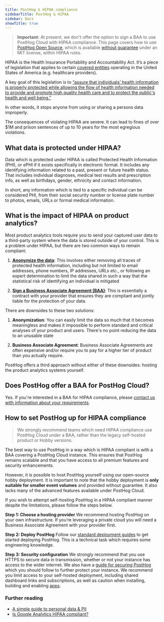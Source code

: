 ```yaml
---
title: PostHog & HIPAA compliance
sidebarTitle: PostHog & HIPAA
sidebar: Docs
showTitle: true
---
```


> **Important:** At present, we don't offer the option to sign a BAA to use PostHog Cloud with HIPAA compliance. This page covers how to use [PostHog Open Source](https://posthog.com/docs/self-host), which is available [without guarantee](/docs/self-host/open-source/disclaimer) under an MIT license, within HIPAA rules. 

HIPAA is the Health Insurance Portability and Accountability Act. It’s a piece of legislation that applies to certain [covered entities](https://www.hhs.gov/hipaa/for-professionals/covered-entities/index.html) operating in the United States of America (e.g. healthcare providers).

A key goal of this legislation is to [“assure that individuals’ health information is properly protected while allowing the flow of health information needed to provide and promote high quality health care and to protect the public's health and well being.”](https://www.hhs.gov/hipaa/for-professionals/privacy/laws-regulations/index.html) 

In other words, it stops anyone from using or sharing a persons data improperly.

The consequences of violating HIPAA are severe. It can lead to fines of over $1M and prison sentences of up to 10 years for the most egregious violations.

## What data is protected under HIPAA?

Data which is protected under HIPAA is called Protected Health Information (PHI), or ePHI if it exists specifically in electronic format. It includes any identifying information related to a past, present or future health status. That includes individual diagnoses, medical test results and prescription info, as well as birthdays, gender, ethnicity and contact information.

In short, any information which is tied to a specific individual can be considered PHI, from their social security number or license plate number to photos, emails, URLs or formal medical information. 

## What is the impact of HIPAA on product analytics?

Most product analytics tools require you to send your captured user data to a third-party system where the data is stored outside of your control. This is a problem under HIPAA, but there are two common ways to remain compliant:

1. **[Anonymize the data](https://www.hhs.gov/hipaa/for-professionals/privacy/special-topics/de-identification/index.html#standard)**: This involves either removing all traces of protected health information, including but not limited to email addresses, phone numbers, IP addresses, URLs etc., or following an expert determination to limit the data shared in such a way that the statistical risk of identifying an individual is mitigated

2. **[Sign a Business Associate Agreement (BAA)](https://www.hhs.gov/hipaa/for-professionals/covered-entities/sample-business-associate-agreement-provisions/index.html)**: This is essentially a contract with your provider that ensures they are compliant and jointly liable for the protection of your data.

There are downsides to these two solutions:

1. **Anonymization**: You can easily limit the data so much that it becomes meaningless and makes it impossible to perform standard and critical analyses of your product and users. There's no point reducing the data to an unusable state
 
2. **Business Associate Agreement**: Business Associate Agreements are often expensive and/or require you to pay for a higher tier of product than you actually require.

PostHog offers a third approach without either of these downsides: hosting the product analytics systems yourself.

## Does PostHog offer a BAA for PostHog Cloud?

Yes. If you're interested in a BAA for HIPAA compliance, please [contact us with information about your requirements](/contact-sales).  

## How to set PostHog up for HIPAA compliance

> We strongly recommend teams which need HIPAA compliance use PostHog Cloud under a BAA, rather than the legacy self-hosted product or Hobby versions. 

The best way to use PostHog in a way which is HIPAA compliant is with a BAA covering a PostHog Cloud instance. This ensures that PostHog remains scalable and that you have access to all premium features and security enhancements. 

However, it is possible to host PostHog yourself using our open-source hobby deployment. It is important to note that the hobby deployment is **only suitable for smaller event volumes** and provided without guarantee. It also lacks many of the advanced features available under PostHog Cloud. 

If you wish to attempt self-hosting PostHog in a HIPAA compliant manner despite the limitations, please follow the steps below. 

**Step 1: Choose a hosting provider**
We recommend hosting PostHog on your own infrastructure. If you’re leveraging a private cloud you will need a Business Associate Agreement with your provider first. 

**Step 2: Deploy PostHog**
Follow our [standard deployment guides](/docs/self-host) to get started deploying PostHog. This is a technical task which requires some engineering knowledge. 

**Step 3: Security configuration**
We strongly recommend that you use HTTPS to secure data in transmission, whether or not your instance has access to the wider internet. We also have a [guide for securing PostHog](https://posthog.com/docs/self-host/configure/securing-posthog) which you should follow to further protect your instance. We recommend you limit access to your self-hosted deployment, including shared dashboard links and subscriptions, as well as caution when installing, building and enabling [apps](/docs/apps).

### Further reading

- [A simple guide to personal data & PII](/blog/what-is-personal-data-pii)
- [Is Google Analytics HIPAA compliant?](/blog/is-google-analytics-hipaa-compliant)